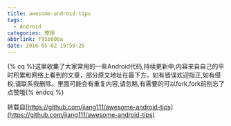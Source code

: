 ```yaml
---
title: awesome-android-tips
tags:
  - Android
categories: 整理
abbrlink: f95b00ba
date: 2016-05-02 19:59:25
---
```


{% cq %}这里收集了大家常用的一些Android代码,持续更新中,内容来自自己的平时积累和网络上看到的文章，部分原文地址在最下方。如有错误欢迎指正,如有侵权,请联系我删除。里面可能会有重复内容,请忽略,有需要的可以fork,fork前别忘了点赞哦{% endcq %}

<!--more-->
转载自[https://github.com/jiang111/awesome-android-tips](https://github.com/jiang111/awesome-android-tips)